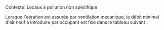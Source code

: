 Contexte: Locaux à pollution non spécifique

Lorsque l'aération est assurée par ventilation mécanique, le débit minimal d'air neuf à introduire par occupant est fixé dans le tableau suivant :